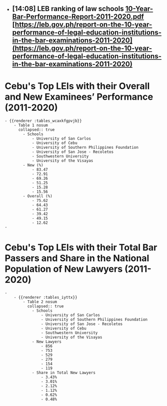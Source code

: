 - **[14:08]**  LEB ranking of law schools [10-Year-Bar-Performance-Report-2011-2020.pdf](file:///private/var/folders/k8/3rr67_j503jfdpn8bckf5kg00000gn/T/AppTranslocation/3B8C424A-F197-488C-8531-231DFD782F3E/d/Logseq.app/Contents/Resources/app/electron.html#10_Year_Bar_Performance_Report_2011_2020-2e-pdf) [https://leb.gov.ph/report-on-the-10-year-performance-of-legal-education-institutions-in-the-bar-examinations-2011-2020](https://leb.gov.ph/report-on-the-10-year-performance-of-legal-education-institutions-in-the-bar-examinations-2011-2020)
	-
# Cebu's Top LEIs with their Overall and New Examinees’ Performance (2011-2020)
	- {{renderer :tables_wcaxkfgpvjb}}
		- Table 1 nosum
		  collapsed:: true
			- Schools
				- University of San Carlos
				- University of Cebu
				- University of Southern Philippines Foundation
				- University of San Jose - Recoletos
				- Southwestern University
				- University of the Visayas
			- New (%)
				- 83.47
				- 72.91
				- 69.26
				- 51.25
				- 15.28
				- 15.56
			- Overall (%)
				- 75.62
				- 64.43
				- 61.27
				- 39.42
				- 49.15
				- 12.62
	-
# Cebu's Top LEIs with their Total Bar Passers and Share in the National Population of New Lawyers (2011-2020)
	-
		- {{renderer :tables_iyttx}}
			- Table 2 nosum
			  collapsed:: true
				- Schools
					- University of San Carlos
					- University of Southern Philippines Foundation
					- University of San Jose - Recoletos
					- University of Cebu
					- Southwestern University
					- University of the Visayas
				- New Lawyers
					- 856
					- 753
					- 529
					- 279
					- 154
					- 119
				- Share in Total New Lawyers
					- 3.43%
					- 3.01%
					- 2.12%
					- 1.12%
					- 0.62%
					- 0.48%